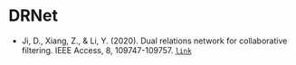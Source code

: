 # DRNet

- Ji, D., Xiang, Z., & Li, Y. (2020). Dual relations network for collaborative filtering. IEEE Access, 8, 109747-109757. [`link`](https://doi.org/10.1109/ACCESS.2020.3002102)